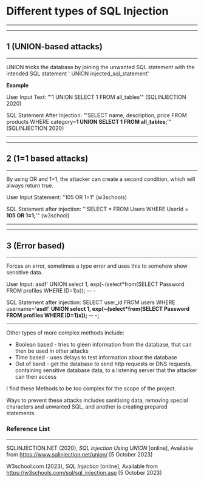 # Different types of SQL Injection 
---

---
## 1 (UNION-based attacks)
---

UNION tricks the database by joining the unwanted SQL statement with the intended SQL statement ' UNION injected_sql_statement'

**Example**

User Input Text: "'1 UNION SELECT 1 FROM all_tables'" (SQLINJECTION 2020)

SQL Statement After Injection: "'SELECT name, description, price FROM products WHERE category=**1 UNION SELECT 1 FROM all_tables;**'" (SQLINJECTION 2020)

---

---
## 2 (1=1 based attacks)
---

By using OR and 1=1, the attacker can create a second condition, which will always return true.

User Input Statement: "105 OR 1=1" (w3schools)

SQL Statement after injection: "'SELECT * FROM Users WHERE UserId = **105 OR 1=1;**'" (w3school)

---

---


## 3 (Error based)  
---

Forces an error, sometimes a type error and uses this to somehow show sensitive data.

User Input: asdf' UNION select 1, exp(~(select*from(SELECT Password FROM profiles WHERE ID=1)x)); -- -
 
SQL Statement after injection: SELECT user_id FROM users WHERE username='**asdf' UNION select 1, exp(~(select*from(SELECT Password FROM profiles WHERE ID=1)x)); -- -;**

---

Other types of more complex methods include:

- Boolean based - tries to gleen information from the database, that can then be used in other attacks 
- Time based - uses delays to test information about the database 
- Out of band - get the database to send http requests or DNS requests, containing sensitive database data, to a listening server that the attacker can then access

I find these Methods to be too complex for the scope of the project.

Ways to prevent these attacks includes sanitising data, removing special characters and unwanted SQL, and another is creating prepared statements. 

### Reference List
---

SQLINJECTION.NET (2020), *SQL Injection Using UNION* [online], Available from <https://www.sqlinjection.net/union/> [5 October 2023]

W3school.com (2023), *SQL Injection* [online], Available from <https://w3schools.com/sql/sql_injection.asp> [5 October 2023]

